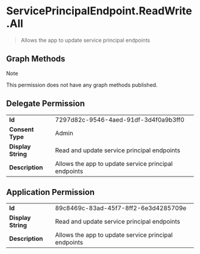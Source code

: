 # ServicePrincipalEndpoint.ReadWrite.All

> Allows the app to update service principal endpoints
## Graph Methods

> [!NOTE]
> This permission does not have any graph methods published.

## Delegate Permission
|||
|-|-|
|**Id**|7297d82c-9546-4aed-91df-3d4f0a9b3ff0|
|**Consent Type**|Admin|
|**Display String**|Read and update service principal endpoints|
|**Description**|Allows the app to update service principal endpoints|
## Application Permission
|||
|-|-|
|**Id**|89c8469c-83ad-45f7-8ff2-6e3d4285709e|
|**Display String**|Read and update service principal endpoints|
|**Description**|Allows the app to update service principal endpoints|
